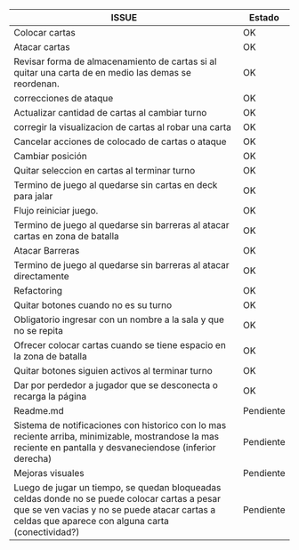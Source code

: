 |ISSUE | Estado |
| -----|-------|
|Colocar cartas |OK|
|Atacar cartas |OK |
|Revisar forma de almacenamiento de cartas si al quitar una carta de en medio las demas se reordenan. | OK |
|correcciones de ataque  | OK |
|Actualizar cantidad de cartas al cambiar turno  | OK |
|corregir la visualizacion de cartas al robar una carta | OK |
|Cancelar acciones de colocado de cartas o ataque | OK |
|Cambiar posición  | OK |
|Quitar seleccion en cartas al terminar turno  | OK |
|Termino de juego al quedarse sin cartas en deck para jalar | OK |
|Flujo reiniciar juego. | OK |
|Termino de juego al quedarse sin barreras al atacar cartas en zona de batalla | OK |
|Atacar Barreras | OK |
|Termino de juego al quedarse sin barreras al atacar directamente | OK |
|Refactoring|OK|
|Quitar botones cuando no es su turno | OK |
|Obligatorio ingresar con un nombre a la sala y que no se repita | OK |
| Ofrecer colocar cartas cuando se tiene espacio en la zona de batalla | OK |
| Quitar botones siguien activos al terminar turno | OK |
| Dar por perdedor a jugador que se desconecta o recarga la página | OK |
|Readme.md|Pendiente|
| Sistema de notificaciones con historico con lo mas reciente arriba, minimizable, mostrandose la mas reciente en pantalla y desvaneciendose (inferior derecha) | Pendiente |
|Mejoras visuales|Pendiente|
|Luego de jugar un tiempo, se quedan bloqueadas celdas donde no se puede colocar cartas a pesar que se ven vacias y no se puede atacar cartas a celdas que aparece con alguna carta (conectividad?) | Pendiente |

